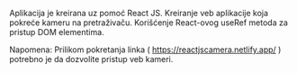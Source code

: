 Aplikacija je kreirana uz pomoć React JS.
Kreiranje veb aplikacije koja pokreće kameru na pretraživaču.
Korišćenje React-ovog useRef metoda za pristup DOM elementima.

Napomena: Prilikom pokretanja linka ( https://reactjscamera.netlify.app/ ) potrebno je da dozvolite pristup veb kameri.


